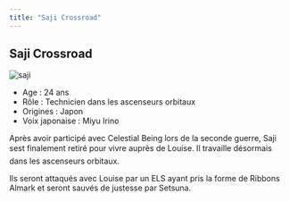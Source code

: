 ```yaml
---
title: "Saji Crossroad"
---
```


Saji Crossroad
--------------

![saji](/images/stories/saga/gundam00film/persos/autres/saji.jpg)
- Age : 24 ans  
- Rôle : Technicien dans les ascenseurs orbitaux  
- Origines : Japon  
- Voix japonaise : Miyu Irino


Après avoir participé avec Celestial Being lors de la seconde guerre, Saji sest finalement retiré pour vivre auprès de Louise. Il travaille désormais dans les ascenseurs orbitaux.


Ils seront attaqués avec Louise par un ELS ayant pris la forme de Ribbons Almark et seront sauvés de justesse par Setsuna.

